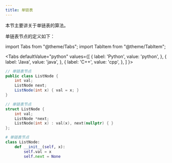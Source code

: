 ```yaml
---
title: 单链表
---
```


本节主要讲关于单链表的算法。

单链表节点的定义如下：

import Tabs from "@theme/Tabs";
import TabItem from "@theme/TabItem";

<Tabs
defaultValue="python"
values={[
{ label: 'Python', value: 'python', },
{ label: 'Java', value: 'java', },
{ label: 'C++', value: 'cpp', },
]
}>
<TabItem value="java">

```java
// 单链表节点
public class ListNode {
    int val;
    ListNode next;
    ListNode(int x) { val = x; }
}
```

</TabItem>
<TabItem value="cpp">

```cpp
// 单链表节点
struct ListNode {
    int val;
    ListNode *next;
    ListNode(int x) : val(x), next(nullptr) { }
};
```

</TabItem>

<TabItem value="python">

```python
# 单链表节点
class ListNode:
    def __init__(self, x):
        self.val = x
        self.next = None
```

</TabItem>
</Tabs>
